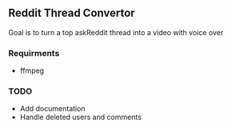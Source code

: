 ## Reddit Thread Convertor

Goal is to turn a top askReddit thread into a video with voice over

### Requirments
- ffmpeg

### TODO
- Add documentation
- Handle deleted users and comments